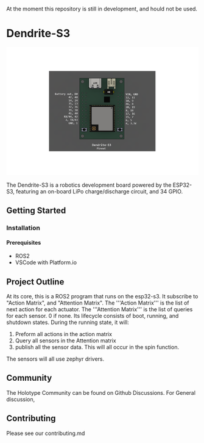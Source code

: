 At the moment this repository is still in development, and hould not be used.

# Dendrite-S3
<p align="center">
  <img src="https://github.com/HolotypeRobotics/Dendrite-S3/blob/main/pcb/pinout.png" />
</p>

The Dendrite-S3 is a robotics development board powered by the ESP32-S3, featuring an on-board LiPo charge/discharge circuit, and 34 GPIO.

## Getting Started

### Installation

#### Prerequisites

- ROS2
- VSCode with Platform.io

## Project Outline

At its core, this is a ROS2 program that runs on the esp32-s3. It subscribe to "Action Matrix", and "Attention Matrix". The '''Action Matrix''' is the list of next action for each actuator. The '''Attention Matrix''' is the list of queries for each sensor. 0 if none. Its lifecycle consists of boot, running, and shutdown states. During the running state, it will:

1. Preform all actions in the action matrix 
2. Query all sensors in the Attention matrix
3. publish all the sensor data. This will all occur in the spin function.

The sensors will all use zephyr drivers.

## Community
The Holotype Community can be found on Github Discussions.
For General discussion, 

## Contributing
Please see our contributing.md


